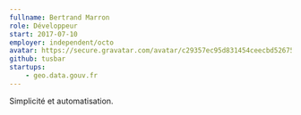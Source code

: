```yaml
---
fullname: Bertrand Marron
role: Développeur
start: 2017-07-10
employer: independent/octo
avatar: https://secure.gravatar.com/avatar/c29357ec95d831454ceecbd52675a75b?size=512
github: tusbar
startups:
    - geo.data.gouv.fr
---
```


Simplicité et automatisation.
